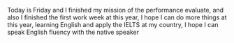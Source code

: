 Today is Friday and I finished my mission of the performance evaluate, and also I finished the first work week at this year, I hope I can do more things at this year, learning English and apply the IELTS at my country, I hope I can speak English fluency with the native speaker
